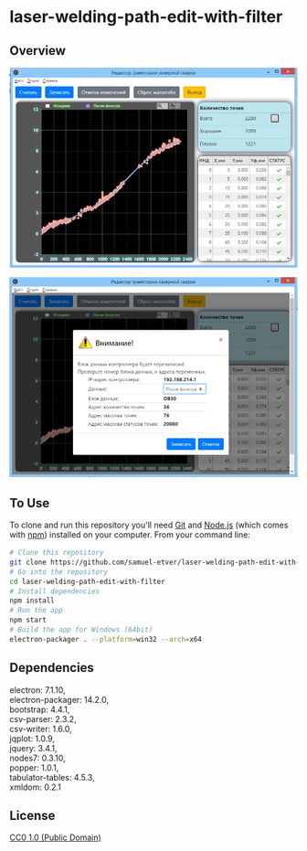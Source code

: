 # laser-welding-path-edit-with-filter

## Overview

![](Screenshots/image1.jpg)

![](Screenshots/image2.jpg)


## To Use

To clone and run this repository you'll need [Git](https://git-scm.com) and [Node.js](https://nodejs.org/en/download/) (which comes with [npm](http://npmjs.com)) installed on your computer. From your command line: 

```bash
# Clone this repository
git clone https://github.com/samuel-etver/laser-welding-path-edit-with-filter
# Go into the repository
cd laser-welding-path-edit-with-filter
# Install dependencies
npm install
# Run the app
npm start
# Build the app for Windows (64bit)
electron-packager . --platform=win32 --arch=x64
```
  
## Dependencies

electron: 7.1.10,<br>
electron-packager: 14.2.0,<br>
bootstrap: 4.4.1,<br>
csv-parser: 2.3.2,<br>
csv-writer: 1.6.0,<br>
jqplot: 1.0.9,<br>
jquery: 3.4.1,<br>
nodes7: 0.3.10,<br>
popper: 1.0.1,<br>
tabulator-tables: 4.5.3,<br>
xmldom: 0.2.1<br>

## License

[CC0 1.0 (Public Domain)](./LICENSE)
 

